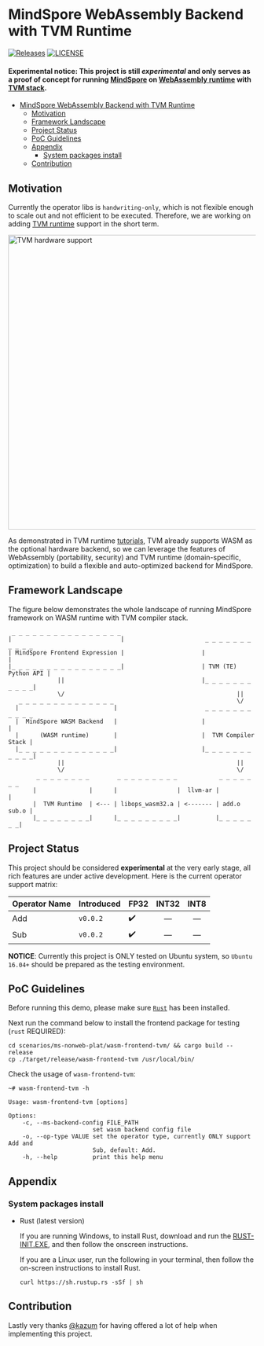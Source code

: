 # MindSpore WebAssembly Backend with TVM Runtime

[![Releases](https://img.shields.io/github/release/leonwanghui/ms-backend-wasm/all.svg?style=flat-square)](https://github.com/leonwanghui/ms-backend-wasm/releases)
[![LICENSE](https://img.shields.io/github/license/leonwanghui/osc-serverless.svg?style=flat-square)](https://github.com/leonwanghui/ms-backend-wasm/blob/master/LICENSE)

#### Experimental notice: This project is still *experimental* and only serves as a proof of concept for running [MindSpore](https://github.com/mindspore-ai/mindspore) on [WebAssembly runtime](https://github.com/bytecodealliance/wasmtime) with [TVM stack](https://tvm.apache.org/).

- [MindSpore WebAssembly Backend with TVM Runtime](#mindspore-webassembly-backend-with-tvm-runtime)
    - [Motivation](#motivation)
    - [Framework Landscape](#framework-landscape)
    - [Project Status](#project-status)
    - [PoC Guidelines](#poc-guidelines)
    - [Appendix](#appendix)
        - [System packages install](#system-packages-install)
    - [Contribution](#contribution)

## Motivation

Currently the operator libs is `handwriting-only`, which is not flexible enough to scale out and not efficient to be executed. Therefore, we are working on adding [TVM runtime](https://github.com/apache/incubator-tvm) support in the short term.

<img src="https://github.com/dmlc/web-data/raw/master/tvm/tutorial/tvm_support_list.png" alt="TVM hardware support" width="600"/>

As demonstrated in TVM runtime [tutorials](https://tvm.apache.org/docs/tutorials/relay_quick_start.html), TVM already supports WASM as the optional hardware backend, so we can leverage the features of WebAssembly (portability, security) and TVM runtime (domain-specific, optimization) to build a flexible and auto-optimized backend for MindSpore.

## Framework Landscape

The figure below demonstrates the whole landscape of running MindSpore framework on WASM runtime with TVM compiler stack.
```
 _ _ _ _ _ _ _ _ _ _ _ _ _ _ _ _
|                               |                       _ _ _ _ _ _ _ _ _ _ _
| MindSpore Frontend Expression |                      |                     |
|_ _ _ _ _ _ _ _ _ _ _ _ _ _ _ _|                      | TVM (TE) Python API |
              ||                                       |_ _ _ _ _ _ _ _ _ _ _|
              \/                                                 ||
   _ _ _ _ _ _ _ _ _ _ _ _ _ _                                   \/
  |                           |                         _ _ _ _ _ _ _ _ _ _ _
  |  MindSpore WASM Backend   |                        |                     |
  |      (WASM runtime)       |                        |  TVM Compiler Stack |
  |_ _ _ _ _ _ _ _ _ _ _ _ _ _|                        |_ _ _ _ _ _ _ _ _ _ _|
              ||                                                 ||
              \/                                                 \/
        _ _ _ _ _ _ _ _        _ _ _ _ _ _ _ _ _            _ _ _ _ _ _ _
       |               |      |                 |  llvm-ar |             |
       |  TVM Runtime  | <--- | libops_wasm32.a | <------- | add.o sub.o |
       |_ _ _ _ _ _ _ _|      |_ _ _ _ _ _ _ _ _|          |_ _ _ _ _ _ _|
```

## Project Status

This project should be considered **experimental** at the very early stage, all rich features are under active development. Here is the current operator support matrix:

| Operator Name | Introduced | FP32 | INT32 | INT8 |
| ------------- | ---------- | ---- | ----- | ---- |
| Add | `v0.0.2` | ✔️ | <center>&mdash;</center> | <center>&mdash;</center> |
| Sub | `v0.0.2` | ✔️ | <center>&mdash;</center> | <center>&mdash;</center> |

**NOTICE**: Currently this project is ONLY tested on Ubuntu system, so `Ubuntu 16.04+` should be prepared as the testing environment.

## PoC Guidelines

Before running this demo, please make sure [`Rust`](#system-packages-install) has been installed.

Next run the command below to install the frontend package for testing (`rust` REQUIRED):

```shell
cd scenarios/ms-nonweb-plat/wasm-frontend-tvm/ && cargo build --release
cp ./target/release/wasm-frontend-tvm /usr/local/bin/
```

Check the usage of `wasm-frontend-tvm`:

```shell
~# wasm-frontend-tvm -h

Usage: wasm-frontend-tvm [options]

Options:
    -c, --ms-backend-config FILE_PATH
                        set wasm backend config file
    -o, --op-type VALUE set the operator type, currently ONLY support Add and
                        Sub, default: Add.
    -h, --help          print this help menu
```

## Appendix

### System packages install

* Rust (latest version)

    If you are running Windows, to install Rust, download and run the [RUST-INIT.EXE](https://win.rustup.rs/), and then follow the onscreen instructions.

    If you are a Linux user, run the following in your terminal, then follow the on-screen instructions to install Rust.

    ```shell
    curl https://sh.rustup.rs -sSf | sh
    ```

## Contribution

Lastly very thanks [@kazum](https://github.com/kazum) for having offered a lot of help when implementing this project.
